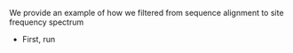 We provide an example of how we filtered from sequence alignment to site frequency spectrum

 * First, run 
